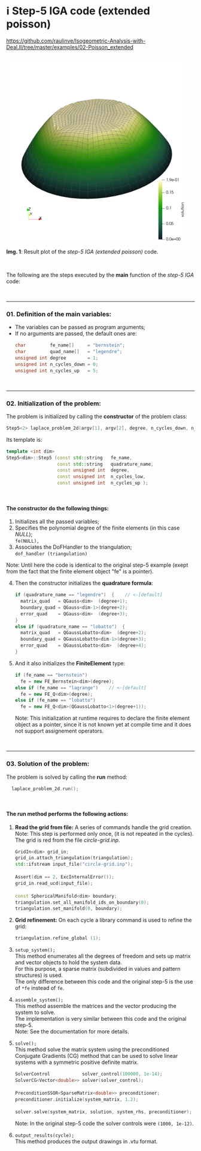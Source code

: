 # ℹ️ Step-5 IGA code (extended poisson)

https://github.com/raulinve/Isogeometric-Analysis-with-Deal.II/tree/master/examples/02-Poisson_extended

<br/>  

<img src="./doc/IMG_step-5_t3.png" alt="FIGURE: Step-5 IGA example result" width="480" height="480">  

**Img. 1**: Result plot of the *step-5 IGA (extended poisson)* code.  

<br/>  

The following are the steps executed by the **main** function of the *step-5 IGA* code:

<br/>  

---
### 01. Definition of the main variables:  
- The variables can be passed as program arguments;  
- If no arguments are passed, the default ones are:  
  ```cpp
  char         fe_name[]     = "bernstein";
  char         quad_name[]   = "legendre";
  unsigned int degree        = 1;
  unsigned int n_cycles_down = 0;
  unsigned int n_cycles_up   = 5;
  ```

<br/>  

---
### 02. Initialization of the problem:
The problem is initialized by calling the **constructor** of the problem class:
```cpp
Step5<2> laplace_problem_2d(argv[1], argv[2], degree, n_cycles_down, n_cycles_up);
```
Its template is:
```cpp
template <int dim>
Step5<dim>::Step5 (const std::string   fe_name,
                   const std::string   quadrature_name,
                   const unsigned int  degree,
                   const unsigned int  n_cycles_low,
                   const unsigned int  n_cycles_up );
```

<br/>  

#### The constructor do the following things:  
1. Initializes all the passed variables;  
2. Specifies the polynomial degree of the finite elements (in this case *NULL*);  
    `fe(NULL),`  
3. Associates the DoFHandler to the triangulation;  
    `dof_handler (triangulation)`  

Note: Until here the code is identical to the original step-5 example 
(exept from the fact that the finite element object "fe" is a pointer).  

4. Then the constructor initializes the **quadrature formula**:  
    ```cpp
    if (quadrature_name == "legendre")  {    // <-[default]
      matrix_quad   = QGauss<dim>  (degree+1);
      boundary_quad = QGauss<dim-1>(degree+2);
      error_quad    = QGauss<dim>  (degree+3);
    }
    else if (quadrature_name == "lobatto")  {
      matrix_quad   = QGaussLobatto<dim>  (degree+2);
      boundary_quad = QGaussLobatto<dim-1>(degree+3);
      error_quad    = QGaussLobatto<dim>  (degree+4);
    }
    ```

5. And it also initializes the **FiniteElement** type:  
    ```cpp
    if (fe_name == "bernstein")
      fe = new FE_Bernstein<dim>(degree);
    else if (fe_name == "lagrange")    // <-[default]
      fe = new FE_Q<dim>(degree);
    else if (fe_name == "lobatto")
      fe = new FE_Q<dim>(QGaussLobatto<1>(degree+1));
    ```
    Note: This initialization at runtime requires to declare the finite element object as a pointer, since it is not known yet at compile time and it does not support assignement operators.  


<br/>  

---
### 03. Solution of the problem:
The problem is solved by calling the **run** method:  
```cpp
  laplace_problem_2d.run();
```

<br/>  

#### The run method performs the following actions:  

1. **Read the grid from file:**
    A series of commands handle the grid creation.  
    Note: This step is performed only once, (it is not repeated in the cycles).  
    The grid is red from the file *circle-grid.inp*.  
    ```cpp
	GridIn<dim> grid_in;
	grid_in.attach_triangulation(triangulation);
	std::ifstream input_file("circle-grid.inp");

	Assert(dim == 2, ExcInternalError());
	grid_in.read_ucd(input_file);

	const SphericalManifold<dim> boundary;
	triangulation.set_all_manifold_ids_on_boundary(0);
	triangulation.set_manifold(0, boundary);
    ```

2. **Grid refinement:**
    On each cycle a library command is used to refine the grid:  
    ```cpp
    triangulation.refine_global (1);
    ```

3. `setup_system();`  
    This method enumerates all the degrees of freedom and sets up matrix and 
    vector objects to hold the system data.  
    For this purpose, a sparse matrix (subdivided in values and pattern structures) is used.  
    The only difference between this code and the original step-5 is the use of `*fe` instead of `fe`.  

4. `assemble_system();`  
    This method assemble the matrices and the vector producing the system to solve.  
    The implementation is very similar between this code and the original step-5.  
    Note: See the documentation for more details.  

5. `solve();`  
    This method solve the matrix system using the preconditioned Conjugate Gradients (CG) 
    method that can be used to solve linear systems with a symmetric positive definite matrix.  
    ```cpp
    SolverControl            solver_control(100000, 1e-14);
    SolverCG<Vector<double>> solver(solver_control);

    PreconditionSSOR<SparseMatrix<double>> preconditioner;
    preconditioner.initialize(system_matrix, 1.2);

    solver.solve(system_matrix, solution, system_rhs, preconditioner);
    ```  
    Note: In the original step-5 code the solver controls were `(1000, 1e-12)`.  

6. `output_results(cycle);`  
    This method produces the output drawings in .vtu format.  







